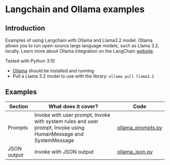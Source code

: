 # Langchain and Ollama examples

## Introduction

Examples of using Langchain with Ollama and Llama3.2 model.
Ollama allows you to run open-source large language models, such as Llama 3.2, locally.
Learn more about Ollama integration on the LangChain [website](https://python.langchain.com/docs/integrations/chat/ollama/).

Tested with Python 3.10

* [Ollama](https://ollama.com/download) should be installed and running
* Pull a Llama 3.2 model to use with the library: `ollama pull llama3.2`





## Examples
| **Section** | **What does it cover?**                                                                                        | **Code**                               |
|-------------|----------------------------------------------------------------------------------------------------------------|----------------------------------------|
| Prompts     | Invoke with user prompt, Invoke with system rules and user prompt, Invoke using HumanMessage and SystemMessage | [ollama_prompts.py](ollama_prompts.py) |
| JSON output | Invoke with JSON output                                                                                        | [ollama_json.py](ollama_json.py)       |


